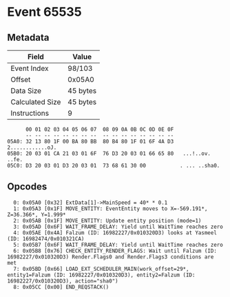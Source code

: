 # Event 65535

## Metadata

| Field           | Value    |
|-----------------|----------|
| Event Index     | 98/103   |
| Offset          | 0x05A0   |
| Data Size       | 45 bytes |
| Calculated Size | 45 bytes |
| Instructions    | 9        |

```
      00 01 02 03 04 05 06 07  08 09 0A 0B 0C 0D 0E 0F
      -- -- -- -- -- -- -- --  -- -- -- -- -- -- -- --
05A0: 32 13 80 1F 00 BA 80 BB  80 B4 80 1F 01 6F 4A D3  2............oJ.
05B0: 20 03 01 CA 21 03 01 6F  76 D3 20 03 01 66 65 80   ...!..ov. ..fe.
05C0: D3 20 03 01 D3 20 03 01  73 68 61 30 00           . ... ..sha0.   
```

## Opcodes

```
  0: 0x05A0 [0x32] ExtData[1]->MainSpeed = 40* * 0.1
  1: 0x05A3 [0x1F] MOVE_ENTITY: EventEntity moves to X=-569.191*, Z=36.366*, Y=1.999*
  2: 0x05AB [0x1F] MOVE_ENTITY: Update entity position (mode=1)
  3: 0x05AD [0x6F] WAIT_FRAME_DELAY: Yield until WaitTime reaches zero
  4: 0x05AE [0x4A] Falzum (ID: 16982227/0x010320D3) looks at Yasmeel (ID: 16982474/0x010321CA)
  5: 0x05B7 [0x6F] WAIT_FRAME_DELAY: Yield until WaitTime reaches zero
  6: 0x05B8 [0x76] CHECK_ENTITY_RENDER_FLAGS: Wait until Falzum (ID: 16982227/0x010320D3) Render.Flags0 and Render.Flags3 conditions are met
  7: 0x05BD [0x66] LOAD_EXT_SCHEDULER_MAIN(work_offset=29*, entity1=Falzum (ID: 16982227/0x010320D3), entity2=Falzum (ID: 16982227/0x010320D3), action="sha0")
  8: 0x05CC [0x00] END_REQSTACK()
```

